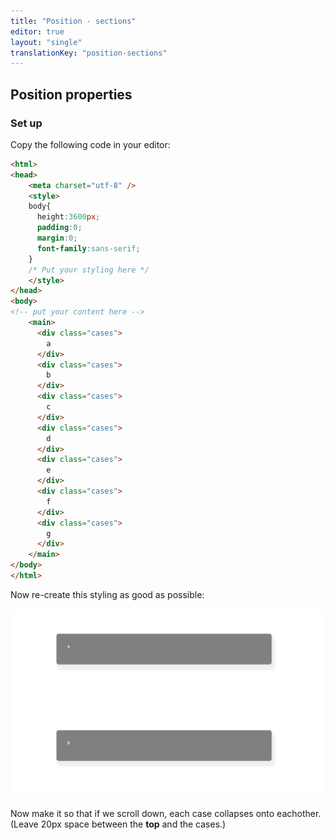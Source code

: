 ```yaml
---
title: "Position - sections"
editor: true
layout: "single"
translationKey: "position-sections"
---
```


## Position properties

### Set up

Copy the following code in your editor:

```html
<html>
<head>
    <meta charset="utf-8" />
    <style>    
    body{
      height:3600px;
      padding:0;
      margin:0;
      font-family:sans-serif;
    }
    /* Put your styling here */
    </style>
</head>
<body>
<!-- put your content here -->
    <main>
      <div class="cases">
        a
      </div>
      <div class="cases">
        b
      </div>
      <div class="cases">
        c
      </div>
      <div class="cases">
        d
      </div>
      <div class="cases">
        e
      </div>
      <div class="cases">
        f
      </div>
      <div class="cases">
        g
      </div>
    </main>
</body>
</html>
```

Now re-create this styling as good as possible:

![sections.png](sections.png)

Now make it so that if we scroll down, each case collapses onto eachother. (Leave 20px space between the **top** and the cases.)